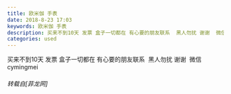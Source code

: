 ```yaml
---
title: 欧米伽 手表
date: 2018-8-23 17:03
keywords: 欧米伽 手表
description: 买来不到10天 发票 盒子一切都在 有心要的朋友联系  黑人勿扰 谢谢  微信cymingmei  
categories: used
---
```

<td class="t_f" id="postmessage_1679905">

买来不到10天 发票 盒子一切都在 有心要的朋友联系  黑人勿扰 谢谢  微信cymingmei  </td>
###### 转载自[菲龙网]